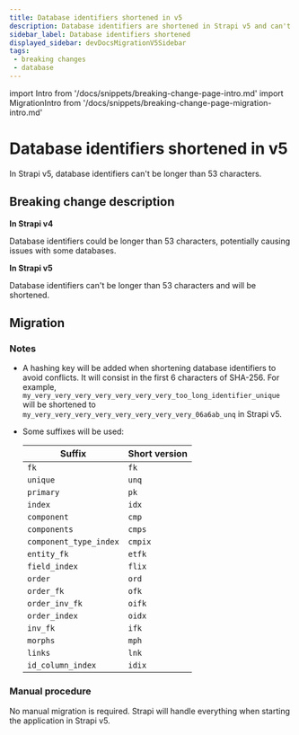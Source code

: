 ```yaml
---
title: Database identifiers shortened in v5
description: Database identifiers are shortened in Strapi v5 and can't be longer than 53 characters to avoid issues with identifiers that are too long.
sidebar_label: Database identifiers shortened
displayed_sidebar: devDocsMigrationV5Sidebar
tags:
 - breaking changes
 - database
---
```


import Intro from '/docs/snippets/breaking-change-page-intro.md'
import MigrationIntro from '/docs/snippets/breaking-change-page-migration-intro.md'

# Database identifiers shortened in v5

In Strapi v5, database identifiers can't be longer than 53 characters. <Intro />

## Breaking change description

<SideBySideContainer>

<SideBySideColumn>

**In Strapi v4**

Database identifiers could be longer than 53 characters, potentially causing issues with some databases.

</SideBySideColumn>

<SideBySideColumn>

**In Strapi v5**

Database identifiers can't be longer than 53 characters and will be shortened.

</SideBySideColumn>

</SideBySideContainer>

## Migration

<MigrationIntro />

### Notes

- A hashing key will be added when shortening database identifiers to avoid conflicts. It will consist in the first 6 characters of SHA-256. For example, `my_very_very_very_very_very_very_very_too_long_identifier_unique` will be shortened to `my_very_very_very_very_very_very_very_very_06a6ab_unq` in Strapi v5.
- Some suffixes will be used:

  | Suffix                 | Short version |
  | ---------------------- | ------------- |
  | `fk`                   | `fk`          |
  | `unique`               | `unq`         |
  | `primary`              | `pk`          |
  | `index`                | `idx`         |
  | `component`            | `cmp`         |
  | `components`           | `cmps`        |
  | `component_type_index` | `cmpix`       |
  | `entity_fk`            | `etfk`        |
  | `field_index`          | `flix`        |
  | `order`                | `ord`         |
  | `order_fk`             | `ofk`         |
  | `order_inv_fk`         | `oifk`        |
  | `order_index`          | `oidx`        |
  | `inv_fk`               | `ifk`         |
  | `morphs`               | `mph`         |
  | `links`                | `lnk`         |
  | `id_column_index`      | `idix`        |

### Manual procedure

No manual migration is required. Strapi will handle everything when starting the application in Strapi v5.
